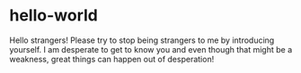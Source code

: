 # hello-world

Hello strangers!
Please try to stop being strangers to me by introducing yourself. I am desperate to get to know you and even though that might be a weakness, great things can happen out of desperation! 
